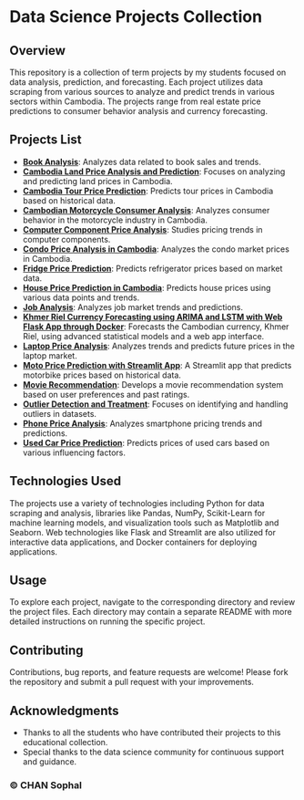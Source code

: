 # Data Science Projects Collection

## Overview

This repository is a collection of term projects by my students focused on data analysis, prediction, and forecasting. Each project utilizes data scraping from various sources to analyze and predict trends in various sectors within Cambodia. The projects range from real estate price predictions to consumer behavior analysis and currency forecasting.

## Projects List

- **[Book Analysis](./Book%20analysis)**: Analyzes data related to book sales and trends.
- **[Cambodia Land Price Analysis and Prediction](./Cambodia%20land%20price%20analysis%20and%20prediction)**: Focuses on analyzing and predicting land prices in Cambodia.
- **[Cambodia Tour Price Prediction](./Cambodia%20tour%20price%20prediction)**: Predicts tour prices in Cambodia based on historical data.
- **[Cambodian Motorcycle Consumer Analysis](./Cambodian%20motocycle%20comuser%20analysis)**: Analyzes consumer behavior in the motorcycle industry in Cambodia.
- **[Computer Component Price Analysis](./Computer%20component%20price%20analysis)**: Studies pricing trends in computer components.
- **[Condo Price Analysis in Cambodia](./Condo%20price%20analysis%20in%20Cambodia)**: Analyzes the condo market prices in Cambodia.
- **[Fridge Price Prediction](./Fridge%20Price%20prediction)**: Predicts refrigerator prices based on market data.
- **[House Price Prediction in Cambodia](./House%20price%20prediction%20in%20Cambodia)**: Predicts house prices using various data points and trends.
- **[Job Analysis](./Job%20Analysis)**: Analyzes job market trends and predictions.
- **[Khmer Riel Currency Forecasting using ARIMA and LSTM with Web Flask App through Docker](./Khmer%20Riel%20Currency%20forcesting%20using%20arima%20and%20lstm%20with%20web%20flask%20app%20throw%20docker)**: Forecasts the Cambodian currency, Khmer Riel, using advanced statistical models and a web app interface.
- **[Laptop Price Analysis](./Laptop%20price%20analysis)**: Analyzes trends and predicts future prices in the laptop market.
- **[Moto Price Prediction with Streamlit App](./Moto%20price%20prediction%20with%20streamlit%20app)**: A Streamlit app that predicts motorbike prices based on historical data.
- **[Movie Recommendation](./Movie%20Recommendation)**: Develops a movie recommendation system based on user preferences and past ratings.
- **[Outlier Detection and Treatment](./Outlier%20detection%20and%20treatment)**: Focuses on identifying and handling outliers in datasets.
- **[Phone Price Analysis](./Phone%20Price%20analysis)**: Analyzes smartphone pricing trends and predictions.
- **[Used Car Price Prediction](./Used%20Car%20Price%20Prediction)**: Predicts prices of used cars based on various influencing factors.

## Technologies Used

The projects use a variety of technologies including Python for data scraping and analysis, libraries like Pandas, NumPy, Scikit-Learn for machine learning models, and visualization tools such as Matplotlib and Seaborn. Web technologies like Flask and Streamlit are also utilized for interactive data applications, and Docker containers for deploying applications.

## Usage

To explore each project, navigate to the corresponding directory and review the project files. Each directory may contain a separate README with more detailed instructions on running the specific project.

## Contributing

Contributions, bug reports, and feature requests are welcome! Please fork the repository and submit a pull request with your improvements.


## Acknowledgments

- Thanks to all the students who have contributed their projects to this educational collection.
- Special thanks to the data science community for continuous support and guidance.

### &copy; CHAN Sophal
